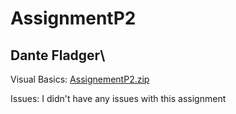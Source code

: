 # AssignmentP2
## Dante Fladger\

Visual Basics:
[AssignementP2.zip](https://github.com/DanteFladger/AssignmentP2/files/14615569/AssignementP2.zip)



Issues:
I didn't have any issues with this assignment
